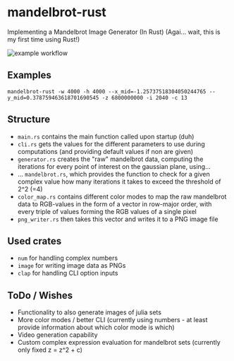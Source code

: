 # mandelbrot-rust
Implementing a Mandelbrot Image Generator (In Rust) (Agai... wait, this is my first time using Rust!)

![example workflow](https://github.com/TechnikTobi/mandelbrot-rust/actions/workflows/rust.yml/badge.svg)

## Examples
```mandelbrot-rust -w 4000 -h 4000 --x_mid=-1.25737518304050244765 --y_mid=0.378759463618701690545 -z 6800000000 -i 2040 -c 13```

## Structure
- ```main.rs``` contains the main function called upon startup (duh)
- ```cli.rs``` gets the values for the different parameters to use during computations (and providing default values if non are given) 
- ```generator.rs``` creates the "raw" mandelbrot data, computing the iterations for every point of interest on the gaussian plane, using...
- ... ```mandelbrot.rs```, which provides the function to check for a given complex value how many iterations it takes to exceed the threshold of 2^2 (=4)
- ```color_map.rs``` contains different color modes to map the raw mandelbrot data to RGB-values in the form of a vector in row-major order, with every triple of values forming the RGB values of a single pixel
- ```png_writer.rs``` then takes this vector and writes it to a PNG image file

## Used crates
- ```num``` for handling complex numbers
- ```image``` for writing image data as PNGs
- ```clap``` for handling CLI option inputs

## ToDo / Wishes
- Functionality to also generate images of julia sets
- More color modes / better CLI (currently using numbers - at least provide information about which color mode is which)
- Video generation capability
- Custom complex expression evaluation for mandelbrot sets (currently only fixed z = z^2 + c) 


